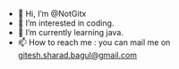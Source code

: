 - 👋 Hi, I’m @NotGitx
- 👀 I’m interested in coding.
- 🌱 I’m currently learning java.
- 📫 How to reach me : you can mail me on gitesh.sharad.bagul@gmail.com

<!---
NotGitx/NotGitx is a ✨ special ✨ repository because its `README.md` (this file) appears on your GitHub profile.
You can click the Preview link to take a look at your changes.
--->
